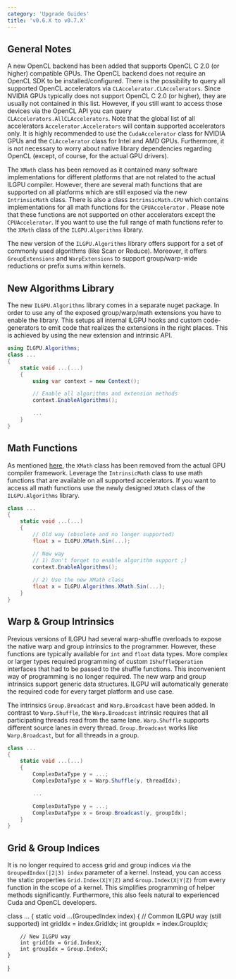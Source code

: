 ```yaml
---
category: 'Upgrade Guides'
title: 'v0.6.X to v0.7.X'
---
```


## General Notes

A new OpenCL backend has been added that supports OpenCL C 2.0 (or higher) compatible GPUs.
The OpenCL backend does not require an OpenCL SDK to be installed/configured.
There is the possibility to query all supported OpenCL accelerators via `CLAccelerator.CLAccelerators`.
Since NVIDIA GPUs typically does not support OpenCL C 2.0 (or higher), they are usually not contained in this list.
However, if you still want to access those devices via the OpenCL API you can query `CLAccelerators.AllCLAccelerators`.
Note that the global list of all accelerators `Accelerator.Accelerators` will contain supported accelerators only.
It is highly recommended to use the `CudaAccelerator` class for NVIDIA GPUs and the `CLAccelerator` class for Intel and
AMD GPUs.
Furthermore, it is not necessary to worry about native library dependencies regarding OpenCL (except, of course, for the
actual GPU drivers).

The `XMath` class has been removed as it contained many software implementations for different platforms that are not
related to the actual ILGPU compiler.
However, there are several math functions that are supported on all platforms which are still exposed via the
new `IntrinsicMath` class.
There is also a class `IntrinsicMath.CPU` which contains implementations for all math functions for the `CPUAccelerator`
.
Please note that these functions are not supported on other accelerators except the `CPUAccelerator`.
If you want to use the full range of math functions refer to the `XMath` class of the `ILGPU.Algorithms` library.

The new version of the `ILGPU.Algorithms` library offers support for a set of commonly used algorithms (like Scan or
Reduce).
Moreover, it offers `GroupExtensions` and `WarpExtensions` to support group/warp-wide reductions or prefix sums within
kernels.

## New Algorithms Library

The new `ILGPU.Algorithms` library comes in a separate nuget package.
In order to use any of the exposed group/warp/math extensions you have to enable the library.
This setups all internal ILGPU hooks and custom code-generators to emit code that realizes the extensions in the right
places.
This is achieved by using the new extension and intrinsic API.

```c#
using ILGPU.Algorithms;
class ...
{
    static void ...(...)
    {
        using var context = new Context();

        // Enable all algorithms and extension methods
        context.EnableAlgorithms();

        ...
    }
}
```

## Math Functions

As mentioned <a href="#v07">here</a>, the `XMath` class has been removed from the actual GPU compiler framework.
Leverage the `IntrinsicMath` class to use math functions that are available on all supported accelerators.
If you want to access all math functions use the newly designed `XMath` class of the `ILGPU.Algorithms` library.

```c#
class ...
{
    static void ...(...)
    {
        // Old way (obsolete and no longer supported)
        float x = ILGPU.XMath.Sin(...);

        // New way
        // 1) Don't forget to enable algorithm support ;)
        context.EnableAlgorithms();
        
        // 2) Use the new XMath class
        float x = ILGPU.Algorithms.XMath.Sin(...);
    }
}
```

## Warp & Group Intrinsics

Previous versions of ILGPU had several warp-shuffle overloads to expose the native warp and group intrinsics to the
programmer.
However, these functions are typically available for `int` and `float` data types.
More complex or larger types required programming of custom `IShuffleOperation` interfaces that had to be passed to the
shuffle functions.
This inconvenient way of programming is no longer required.
The new warp and group intrinsics support generic data structures.
ILGPU will automatically generate the required code for every target platform and use case.

The intrinsics `Group.Broadcast` and `Warp.Broadcast` have been added.
In contrast to `Warp.Shuffle`, the `Warp.Broadcast` intrinsic requires that all participating threads read from the same
lane.
`Warp.Shuffle` supports different source lanes in every thread.
`Group.Broadcast` works like `Warp.Broadcast`, but for all threads in a group.

```c#
class ...
{
    static void ...(...)
    {
        ComplexDataType y = ...;
        ComplexDataType x = Warp.Shuffle(y, threadIdx);

        ...

        ComplexDataType y = ...;
        ComplexDataType x = Group.Broadcast(y, groupIdx);
    }
}
```

## Grid & Group Indices

It is no longer required to access grid and group indices via the `GroupedIndex(|2|3) index` parameter of a kernel.
Instead, you can access the static properties `Grid.Index(X|Y|Z)` and `Group.Index(X|Y|Z)` from every function in the
scope of a kernel.
This simplifies programming of helper methods significantly.
Furthermore, this also feels natural to experienced Cuda and OpenCL developers.

class ...
{
static void ...(GroupedIndex index)
{
// Common ILGPU way (still supported)
int gridIdx = index.GridIdx;
int groupIdx = index.GroupIdx;

        // New ILGPU way
        int gridIdx = Grid.IndexX;
        int groupIdx = Group.IndexX;
    }

}
